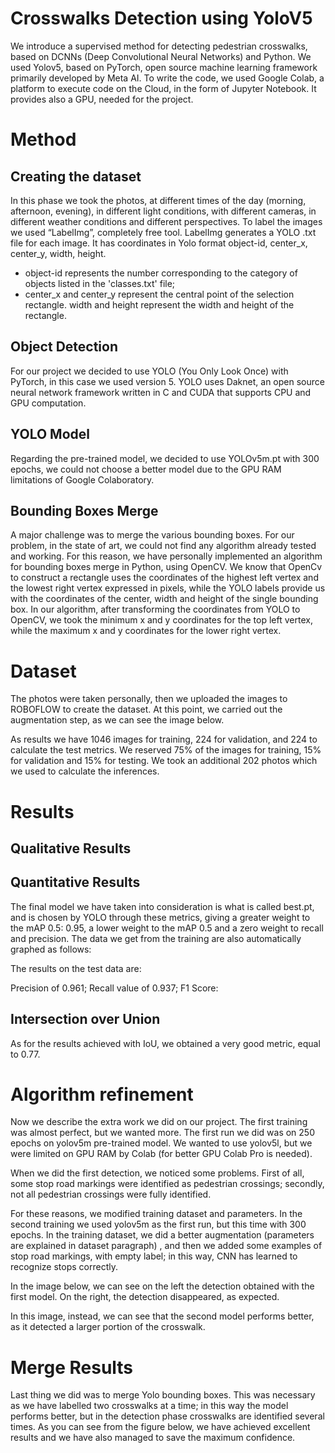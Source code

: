 # Crosswalks Detection using YoloV5

We introduce a supervised method for detecting pedestrian crosswalks, based on DCNNs (Deep Convolutional Neural Networks) and Python. We used Yolov5, based on PyTorch, open source machine learning framework primarily developed by Meta AI. To write the code, we used Google Colab, a platform to execute code on the Cloud, in the form of Jupyter Notebook. It provides also a GPU, needed for the project.

# Method

## Creating the dataset
In this phase we took the photos, at different times of the day (morning, afternoon, evening), in different light conditions, with different cameras, in different weather conditions and different perspectives. To label the images we used “LabelImg”, completely free tool. LabelImg generates a YOLO .txt file for each image. It has coordinates in Yolo format object-id, center_x, center_y, width, height.

- object-id represents the number corresponding to the category of objects listed in the 'classes.txt' file;
- center_x and center_y represent the central point of the selection rectangle.
width and height represent the width and height of the rectangle.

## Object Detection
For our project we decided to use YOLO (You Only Look Once) with PyTorch, in this case we used version 5. YOLO uses Daknet, an open source neural network framework written in C and CUDA that supports CPU and GPU computation.

## YOLO Model
Regarding the pre-trained model, we decided to use YOLOv5m.pt with 300 epochs, we could not choose a better model due to the GPU RAM limitations of Google Colaboratory.

## Bounding Boxes Merge
A major challenge was to merge the various bounding boxes. For our problem, in the state of art, we could not find any algorithm already tested and working. For this reason, we have personally implemented an algorithm for bounding boxes merge in Python, using OpenCV.
We know that OpenCv to construct a rectangle uses the coordinates of the highest left vertex and the lowest right vertex expressed in pixels, while the YOLO labels provide us with the coordinates of the center, width and height of the single bounding box. In our algorithm, after transforming the coordinates from YOLO to OpenCV, we took the minimum x and y coordinates for the top left vertex, while the maximum x and y coordinates for the lower right vertex.

# Dataset

The photos were taken personally, then we uploaded the images to ROBOFLOW to create the dataset. At this point, we carried out the augmentation step, as we can see the image below.



As results we have 1046 images for training, 224 for validation, and 224 to calculate the test metrics. We reserved 75% of the images for training, 15% for validation and 15% for testing. We took an additional 202 photos which we used to calculate the inferences.

# Results

## Qualitative Results

## Quantitative Results
The final model we have taken into consideration is what is called best.pt, and is chosen by YOLO through these metrics, giving a greater weight to the mAP 0.5: 0.95, a lower weight to the mAP 0.5 and a zero weight to recall and precision. The data we get from the training are also automatically graphed as follows:

The results on the test data are:

Precision of 0.961;
Recall value of 0.937;
F1 Score:

## Intersection over Union
As for the results achieved with IoU, we obtained a very good metric, equal to 0.77.

# Algorithm refinement
Now we describe the extra work we did on our project. The first training was almost perfect, but we wanted more. The first run we did was on 250 epochs on yolov5m pre-trained model. We wanted to use yolov5l, but we were limited on GPU RAM by Colab (for better GPU Colab Pro is needed).

When we did the first detection, we noticed some problems. First of all, some stop road markings were identified as pedestrian crossings; secondly, not all pedestrian crossings were fully identified.

For these reasons, we modified training dataset and parameters. In the second training we used yolov5m as the first run, but this time with 300 epochs. In the training dataset, we did a better augmentation (parameters are explained in dataset paragraph) , and then we added some examples of stop road markings, with empty label; in this way, CNN has learned to recognize stops correctly.

In the image below, we can see on the left the detection obtained with the first model. On the right, the detection disappeared, as expected.


In this image, instead, we can see that the second model performs better, as it detected a larger portion of the crosswalk.

# Merge Results
Last thing we did was to merge Yolo bounding boxes. This was necessary as we have labelled two crosswalks at a time; in this way the model performs better, but in the detection phase crosswalks are identified several times. As you can see from the figure below, we have achieved excellent results and we have also managed to save the maximum confidence.




